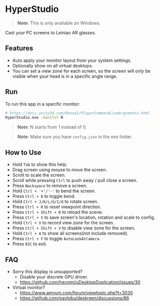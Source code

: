 # HyperStudio

> **Note**: This is only available on Windows.

Cast your PC screens to Leiniao AR glasses.

## Features

- Auto apply your monitor layout from your system settings.
- Optionally show on all virtual desktops.
- You can set a view zone for each screen, so the screen will only be visible when your head is in a specific angle range.

## Run

To run this app in a specific monitor:

```bash
# https://docs.unity3d.com/Manual/PlayerCommandLineArguments.html
HyperStudio.exe -monitor N
```

> **Note**: N starts from 1 instead of 0.

> **Note**: Make sure you have `config.json` in the exe folder.

## How to Use

- Hold `Tab` to show this help.
- Drag screen using mouse to move the screen.
- Scroll to scale the screen.
- Scroll while pressing `Ctrl` to push away / pull close a screen.
- Press `Backspace` to remove a screen.
- Hold `Ctrl + '+'/'-'` to bend the screen.
- Press `Ctrl + 0` to toggle bend.
- Hold `Ctrl + J/K/L/U/I/O` to rotate screen.
- Press `Ctrl + R` to reset viewpoint direction.
- Press `Ctrl + Shift + R` to reload the scene.
- Press `Ctrl + S` to save screen's location, rotation and scale to config.
- Hold `Ctrl + V` to record view zone for the screen.
- Press `Ctrl + Shift + V` to disable view zone for the screen.
- Hold `Ctrl + A` to show all screens(not include removed).
- Press `Ctrl + F` to toggle `AutoLookAtCamera`.
- Press `ESC` to exit.

## FAQ

- Sorry this display is unsupported?
  - Disable your discrete GPU driver.
  - https://github.com/hecomi/uDesktopDuplication/issues/30
- Virtual monitor?
  - https://www.amyuni.com/forum/viewtopic.php?t=3030
  - https://github.com/pavlobu/deskreen/discussions/86
